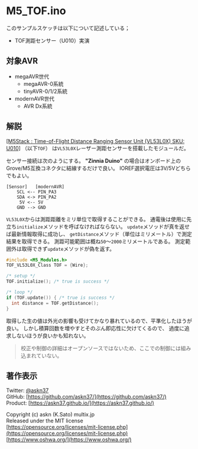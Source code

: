 # M5_TOF.ino

このサンプルスケッチは以下について記述している；

- TOF測距センサー（U010）実演

## 対象AVR

- megaAVR世代
  - megaAVR-0系統
  - tinyAVR-0/1/2系統
- modernAVR世代
  - AVR Dx系統

## 解説

[[M5Stack : Time-of-Flight Distance Ranging Sensor Unit (VL53L0X) SKU: U010]](https://shop.m5stack.com/collections/m5-sensor/products/tof-sensor-unit)
（以下`TOF`）
は`VL53L0X`レーザー測距センサーを搭載したモジュールだ。

センサー接続は次のようにする。
__"Zinnia Duino"__ の場合はオンボード上の
Grove/M5互換コネクタに結線するだけで良い。
IOREF選択電圧は3V/5Vどちらでもよい。

```plain
[Sensor]   [modernAVR]
    SCL <-- PIN_PA3
    SDA <-> PIN_PA2
     5V <-- 5V
    GND --> GND
```

`VL53L0X`からは測距距離をミリ単位で取得することができる。
通電後は使用に先立ち`initialize`メソッドを呼ばなければならない。
`update`メソッドが真を返せば最新情報取得に成功し、
`getDistance`メソッド（単位はミリメートル）で測定結果を取得できる。
測距可能範囲は概ね`50`〜`2000`ミリメートルである。
測定範囲外は取得できず`update`メソッドが偽を返す。

```c
#include <M5_Modules.h>
TOF_VL53L0X_Class TOF = {Wire};

/* setup */
TOF.initialize(); /* true is success */

/* loop */
if (TOF.update()) { /* true is success */
  int distance = TOF.getDistance();
}
```

取得した生の値は外光の影響も受けてかなり暴れているので、平準化したほうが良い。
しかし積算回数を増やすとそのぶん即応性に欠けてくるので、
過度に追求しないほうが良いかも知れない。

> 校正や制御の詳細はオープンソースではないため、ここでの制御には組み込まれていない。

## 著作表示

Twitter: [@askn37](https://twitter.com/askn37) \
GitHub: [https://github.com/askn37/](https://github.com/askn37/) \
Product: [https://askn37.github.io/](https://askn37.github.io/)

Copyright (c) askn (K.Sato) multix.jp \
Released under the MIT license \
[https://opensource.org/licenses/mit-license.php](https://opensource.org/licenses/mit-license.php) \
[https://www.oshwa.org/](https://www.oshwa.org/)
